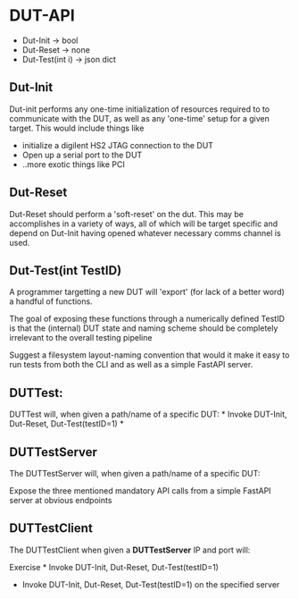 
# DUT-API 
* Dut-Init  -> bool
* Dut-Reset -> none
* Dut-Test(int i) -> json dict
## Dut-Init
Dut-init performs any one-time initialization of resources required to to communicate with the DUT, as well as any 'one-time' setup for a given target. This would include things like
* initialize a digilent HS2 JTAG connection to the DUT
* Open up a serial port to the DUT
* ..more exotic things like PCI 


## Dut-Reset
Dut-Reset should perform a 'soft-reset' on the dut. This may be accomplishes in a variety of ways, all of which will be target specific and depend on Dut-Init having opened whatever necessary comms channel is used. 

## Dut-Test(int TestID)
A programmer targetting a new DUT will 'export' (for lack of a better word) a handful of functions. 

The goal of exposing these functions through a numerically defined TestID is that the (internal) DUT state and naming scheme should be completely irrelevant to the overall testing pipeline


Suggest a filesystem layout-naming convention that would it make it easy to run tests from both the CLI and as well as a simple FastAPI server. 

## DUTTest:
DUTTest will, when given a path/name of a specific DUT:
	* Invoke DUT-Init, Dut-Reset, Dut-Test(testID=1)
	* 

## DUTTestServer
The DUTTestServer will, when given a path/name of a specific DUT:

Expose the three mentioned mandatory API calls from a simple FastAPI server at obvious endpoints

## DUTTestClient
The DUTTestClient when given a **DUTTestServer** IP and port will:

Exercise * Invoke DUT-Init, Dut-Reset, Dut-Test(testID=1)

* Invoke DUT-Init, Dut-Reset, Dut-Test(testID=1) on the specified server

